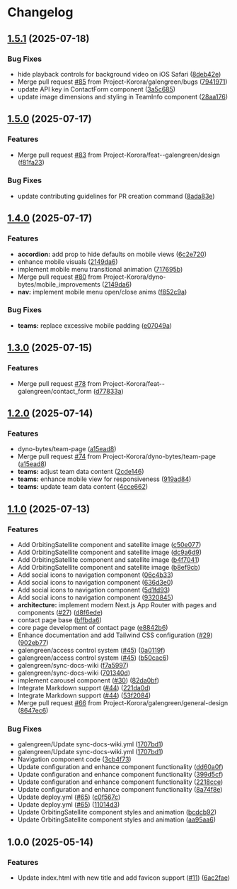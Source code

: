 # Changelog

## [1.5.1](https://github.com/Project-Korora/projectkorora.space/compare/v1.5.0...v1.5.1) (2025-07-18)


### Bug Fixes

* hide playback controls for background video on iOS Safari ([8deb42e](https://github.com/Project-Korora/projectkorora.space/commit/8deb42e5347d4a0b915f761e4a081e4ca8391e5a))
* Merge pull request [#85](https://github.com/Project-Korora/projectkorora.space/issues/85) from Project-Korora/galengreen/bugs ([7941971](https://github.com/Project-Korora/projectkorora.space/commit/794197157629dacf4ad064dd2b1688be46807f5b))
* update API key in ContactForm component ([3a5c685](https://github.com/Project-Korora/projectkorora.space/commit/3a5c68516eab5c6c445385d0d726a718a8ae4238))
* update image dimensions and styling in TeamInfo component ([28aa176](https://github.com/Project-Korora/projectkorora.space/commit/28aa176208e192deb7da5e41afb889fced5b6f75))

## [1.5.0](https://github.com/Project-Korora/projectkorora.space/compare/v1.4.0...v1.5.0) (2025-07-17)


### Features

* Merge pull request [#83](https://github.com/Project-Korora/projectkorora.space/issues/83) from Project-Korora/feat--galengreen/design ([f81fa23](https://github.com/Project-Korora/projectkorora.space/commit/f81fa238c18c9bed4b9a7d904a7f94289ab57f03))


### Bug Fixes

* update contributing guidelines for PR creation command ([8ada83e](https://github.com/Project-Korora/projectkorora.space/commit/8ada83e53864dac657b437248572081914d47e12))

## [1.4.0](https://github.com/Project-Korora/projectkorora.space/compare/v1.3.0...v1.4.0) (2025-07-17)


### Features

* **accordion:** add prop to hide defaults on mobile views ([6c2e720](https://github.com/Project-Korora/projectkorora.space/commit/6c2e72082eb15124eaf1bfe236d6c4f4e15d6da1))
* enhance mobile visuals ([2149da6](https://github.com/Project-Korora/projectkorora.space/commit/2149da63c6d20d5428a4f06cbf2f99a6706a55b5))
* implement mobile menu transitional animation ([717695b](https://github.com/Project-Korora/projectkorora.space/commit/717695b50b1b1620a42cf7046e72879832ccea41))
* Merge pull request [#80](https://github.com/Project-Korora/projectkorora.space/issues/80) from Project-Korora/dyno-bytes/mobile_improvements ([2149da6](https://github.com/Project-Korora/projectkorora.space/commit/2149da63c6d20d5428a4f06cbf2f99a6706a55b5))
* **nav:** implement mobile menu open/close anims ([f852c9a](https://github.com/Project-Korora/projectkorora.space/commit/f852c9a9fc4d7a6c04d9403e973ce57a7e5c4bdc))


### Bug Fixes

* **teams:** replace excessive mobile padding ([e07049a](https://github.com/Project-Korora/projectkorora.space/commit/e07049a9ba7d3fa24a602384e644fd7bf734c58d))

## [1.3.0](https://github.com/Project-Korora/projectkorora.space/compare/v1.2.0...v1.3.0) (2025-07-15)


### Features

* Merge pull request [#78](https://github.com/Project-Korora/projectkorora.space/issues/78) from Project-Korora/feat--galengreen/contact_form ([d77833a](https://github.com/Project-Korora/projectkorora.space/commit/d77833aaea6750a21a62cbefee851e3cb123c40c))

## [1.2.0](https://github.com/Project-Korora/projectkorora.space/compare/v1.1.0...v1.2.0) (2025-07-14)


### Features

* dyno-bytes/team-page ([a15ead8](https://github.com/Project-Korora/projectkorora.space/commit/a15ead827bd98b05409b6c7b2769267a54670d79))
* Merge pull request [#74](https://github.com/Project-Korora/projectkorora.space/issues/74) from Project-Korora/dyno-bytes/team-page ([a15ead8](https://github.com/Project-Korora/projectkorora.space/commit/a15ead827bd98b05409b6c7b2769267a54670d79))
* **teams:** adjust team data content ([2cde146](https://github.com/Project-Korora/projectkorora.space/commit/2cde146f5fe1d9ea5cb412c9b6ad358b20acb0f0))
* **teams:** enhance mobile view for responsiveness ([919ad84](https://github.com/Project-Korora/projectkorora.space/commit/919ad840003c85766d5053c3bd0d41dd5f016bef))
* **teams:** update team data content ([4cce662](https://github.com/Project-Korora/projectkorora.space/commit/4cce662f5451dbc8461a3a46678c25922a1b5992))

## [1.1.0](https://github.com/Project-Korora/projectkorora.space/compare/v1.0.0...v1.1.0) (2025-07-13)


### Features

* Add OrbitingSatellite component and satellite image ([c50e077](https://github.com/Project-Korora/projectkorora.space/commit/c50e077002be47e4feba7ae4b9818cc748f7d09f))
* Add OrbitingSatellite component and satellite image ([dc9a6d9](https://github.com/Project-Korora/projectkorora.space/commit/dc9a6d92bc19626691050c335f1e800b46d08c0d))
* Add OrbitingSatellite component and satellite image ([b4f7041](https://github.com/Project-Korora/projectkorora.space/commit/b4f7041039a52692ce03d46995ec5cbbd057c236))
* Add OrbitingSatellite component and satellite image ([b8ef9cb](https://github.com/Project-Korora/projectkorora.space/commit/b8ef9cb364d02f2fc297e8e83920bb629f5dfff0))
* Add social icons to navigation component ([06c4b33](https://github.com/Project-Korora/projectkorora.space/commit/06c4b339ba34bf2cc07e9e3ef5fbb4beb47afc6a))
* Add social icons to navigation component ([636d3e0](https://github.com/Project-Korora/projectkorora.space/commit/636d3e00a50f55446955a6b5ac77fd98f0875c9d))
* Add social icons to navigation component ([5d1fd93](https://github.com/Project-Korora/projectkorora.space/commit/5d1fd93b936cf3852944c95957c707073d4dbda4))
* Add social icons to navigation component ([9320845](https://github.com/Project-Korora/projectkorora.space/commit/93208453e3be0783fd684d7b5a26a8250905096e))
* **architecture:** implement modern Next.js App Router with pages and components ([#27](https://github.com/Project-Korora/projectkorora.space/issues/27)) ([d8f6ede](https://github.com/Project-Korora/projectkorora.space/commit/d8f6ede55ca4b1a6f9a296f96862d97d3f0202fd))
* contact page base ([bffbda6](https://github.com/Project-Korora/projectkorora.space/commit/bffbda62dd3d102f913b01386a51aa5c37d57962))
* core page development of contact page ([e8842b6](https://github.com/Project-Korora/projectkorora.space/commit/e8842b6846d40c7b9ddc99505f5c332b76d1a89b))
* Enhance documentation and add Tailwind CSS configuration ([#29](https://github.com/Project-Korora/projectkorora.space/issues/29)) ([902eb77](https://github.com/Project-Korora/projectkorora.space/commit/902eb77c3f9c17bde46a0ed9c06d72c92db08a6e))
* galengreen/access control system ([#45](https://github.com/Project-Korora/projectkorora.space/issues/45)) ([0a0119f](https://github.com/Project-Korora/projectkorora.space/commit/0a0119f4eb61638d660c30aa6636f3c12147a432))
* galengreen/access control system ([#45](https://github.com/Project-Korora/projectkorora.space/issues/45)) ([b50cac6](https://github.com/Project-Korora/projectkorora.space/commit/b50cac669e1b382f88263646dabc642161292816))
* galengreen/sync-docs-wiki ([f7a5997](https://github.com/Project-Korora/projectkorora.space/commit/f7a599763b74565ed7faf7e60812ce2ec54b8013))
* galengreen/sync-docs-wiki ([701340d](https://github.com/Project-Korora/projectkorora.space/commit/701340db7c9e2e3439568dbf43d009bde3779a5b))
* implement carousel component ([#30](https://github.com/Project-Korora/projectkorora.space/issues/30)) ([82da0bf](https://github.com/Project-Korora/projectkorora.space/commit/82da0bf352bb74d5cc3613b9792e152400885780))
* Integrate Markdown support ([#44](https://github.com/Project-Korora/projectkorora.space/issues/44)) ([221da0d](https://github.com/Project-Korora/projectkorora.space/commit/221da0dec062cbac0252d7020ca48cebac66de90))
* Integrate Markdown support ([#44](https://github.com/Project-Korora/projectkorora.space/issues/44)) ([53f2084](https://github.com/Project-Korora/projectkorora.space/commit/53f2084ebb212f66f91eb06d942d8d3e644e6d18))
* Merge pull request [#66](https://github.com/Project-Korora/projectkorora.space/issues/66) from Project-Korora/galengreen/general-design ([8647ec6](https://github.com/Project-Korora/projectkorora.space/commit/8647ec6ec0b36a6e5f6042e18459169869336785))


### Bug Fixes

* galengreen/Update sync-docs-wiki.yml ([1707bd1](https://github.com/Project-Korora/projectkorora.space/commit/1707bd1e358a9048739688b62cc8d9be4a34ae59))
* galengreen/Update sync-docs-wiki.yml ([1707bd1](https://github.com/Project-Korora/projectkorora.space/commit/1707bd1e358a9048739688b62cc8d9be4a34ae59))
* Navigation component code ([3cb4f73](https://github.com/Project-Korora/projectkorora.space/commit/3cb4f73cc793f84a67b7d7fc6c030315014353ab))
* Update configuration and enhance component functionality ([dd60a0f](https://github.com/Project-Korora/projectkorora.space/commit/dd60a0fe43c2f440e263e0ed9ed9eef0652cbbba))
* Update configuration and enhance component functionality ([399d5cf](https://github.com/Project-Korora/projectkorora.space/commit/399d5cffb33a6be5fa1192eb0ab74049d11c93a4))
* Update configuration and enhance component functionality ([2218cce](https://github.com/Project-Korora/projectkorora.space/commit/2218cce8427bd0ce7e3488b638f1ba4daafb8f67))
* Update configuration and enhance component functionality ([8a74f8e](https://github.com/Project-Korora/projectkorora.space/commit/8a74f8e31abe7fff47d21226f3d95bee9ae8c7ed))
* Update deploy.yml ([#65](https://github.com/Project-Korora/projectkorora.space/issues/65)) ([c0f567c](https://github.com/Project-Korora/projectkorora.space/commit/c0f567cdf20ec9b5757a94c3487781b508676ab5))
* Update deploy.yml ([#65](https://github.com/Project-Korora/projectkorora.space/issues/65)) ([11014d3](https://github.com/Project-Korora/projectkorora.space/commit/11014d33397bd7a9788457fede53ef389b7d65dd))
* Update OrbitingSatellite component styles and animation ([bcdcb92](https://github.com/Project-Korora/projectkorora.space/commit/bcdcb92ed5b66ad87025abc981c27c5c55987d71))
* Update OrbitingSatellite component styles and animation ([aa95aa6](https://github.com/Project-Korora/projectkorora.space/commit/aa95aa6edbb2f382d7e05cc518dcbcdb29bc2551))

## 1.0.0 (2025-05-14)


### Features

* Update index.html with new title and add favicon support ([#11](https://github.com/Project-Korora/projectkorora.space/issues/11)) ([6ac2fae](https://github.com/Project-Korora/projectkorora.space/commit/6ac2faea8991bef04bf961368030ad16834a6a18))
